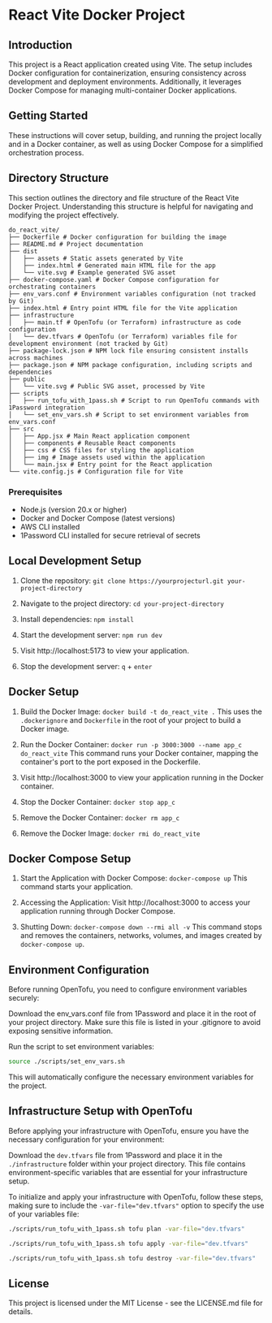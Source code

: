 # React Vite Docker Project

## Introduction

This project is a React application created using Vite. The setup includes Docker configuration for containerization, ensuring consistency across development and deployment environments. Additionally, it leverages Docker Compose for managing multi-container Docker applications.

## Getting Started

These instructions will cover setup, building, and running the project locally and in a Docker container, as well as using Docker Compose for a simplified orchestration process.

## Directory Structure

This section outlines the directory and file structure of the React Vite Docker Project. Understanding this structure is helpful for navigating and modifying the project effectively.

```plaintext
do_react_vite/
├── Dockerfile # Docker configuration for building the image
├── README.md # Project documentation
├── dist
│   ├── assets # Static assets generated by Vite
│   ├── index.html # Generated main HTML file for the app
│   └── vite.svg # Example generated SVG asset
├── docker-compose.yaml # Docker Compose configuration for orchestrating containers
├── env_vars.conf # Environment variables configuration (not tracked by Git)
├── index.html # Entry point HTML file for the Vite application
├── infrastructure
│   ├── main.tf # OpenTofu (or Terraform) infrastructure as code configuration
│   └── dev.tfvars # OpenTofu (or Terraform) variables file for development environment (not tracked by Git)
├── package-lock.json # NPM lock file ensuring consistent installs across machines
├── package.json # NPM package configuration, including scripts and dependencies
├── public
│   └── vite.svg # Public SVG asset, processed by Vite
├── scripts
│   ├── run_tofu_with_1pass.sh # Script to run OpenTofu commands with 1Password integration
│   └── set_env_vars.sh # Script to set environment variables from env_vars.conf
├── src
│   ├── App.jsx # Main React application component
│   ├── components # Reusable React components
│   ├── css # CSS files for styling the application
│   ├── img # Image assets used within the application
│   └── main.jsx # Entry point for the React application
└── vite.config.js # Configuration file for Vite
```

### Prerequisites

- Node.js (version 20.x or higher)
- Docker and Docker Compose (latest versions)
- AWS CLI installed
- 1Password CLI installed for secure retrieval of secrets

## Local Development Setup

1. Clone the repository:
   `git clone https://yourprojecturl.git your-project-directory`

1. Navigate to the project directory:
   `cd your-project-directory`

1. Install dependencies:
   `npm install`

1. Start the development server:
   `npm run dev`

1. Visit http://localhost:5173 to view your application.

1. Stop the development server:
   `q` + `enter`

## Docker Setup

1. Build the Docker Image: 
   `docker build -t do_react_vite .`
   This uses the `.dockerignore` and `Dockerfile` in the root of your project to build a Docker image.

1. Run the Docker Container: 
   `docker run -p 3000:3000 --name app_c do_react_vite`
   This command runs your Docker container, mapping the container's port to the port exposed in the Dockerfile.

1. Visit http://localhost:3000 to view your application running in the Docker container.

1. Stop the Docker Container:
   `docker stop app_c`

1. Remove the Docker Container:
   `docker rm app_c`

1. Remove the Docker Image:
   `docker rmi do_react_vite`

## Docker Compose Setup

1. Start the Application with Docker Compose:
   `docker-compose up`
   This command starts your application.

2. Accessing the Application:
   Visit http://localhost:3000 to access your application running through Docker Compose.

3. Shutting Down:
   `docker-compose down --rmi all -v`
   This command stops and removes the containers, networks, volumes, and images created by `docker-compose up`.

## Environment Configuration

Before running OpenTofu, you need to configure environment variables securely:

Download the env_vars.conf file from 1Password and place it in the root of your project directory. Make sure this file is listed in your .gitignore to avoid exposing sensitive information.

Run the script to set environment variables:
```bash
source ./scripts/set_env_vars.sh
```
This will automatically configure the necessary environment variables for the project.

## Infrastructure Setup with OpenTofu

Before applying your infrastructure with OpenTofu, ensure you have the necessary configuration for your environment:

Download the `dev.tfvars` file from 1Password and place it in the `./infrastructure` folder within your project directory. This file contains environment-specific variables that are essential for your infrastructure setup.

To initialize and apply your infrastructure with OpenTofu, follow these steps, making sure to include the `-var-file="dev.tfvars"` option to specify the use of your variables file:

```bash
./scripts/run_tofu_with_1pass.sh tofu plan -var-file="dev.tfvars"
```
```bash
./scripts/run_tofu_with_1pass.sh tofu apply -var-file="dev.tfvars"
```
```bash
./scripts/run_tofu_with_1pass.sh tofu destroy -var-file="dev.tfvars"
```
## License

This project is licensed under the MIT License - see the LICENSE.md file for details.
